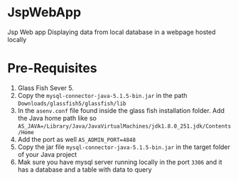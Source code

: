 # JspWebApp
Jsp Web app Displaying data from local database in a webpage hosted locally

# Pre-Requisites
1. Glass Fish Sever 5.
2. Copy the `mysql-connector-java-5.1.5-bin.jar` in the path `Downloads/glassfish5/glassfish/lib`
3. In the `asenv.conf` file found inside the glass fish installation folder. Add the Java home path like so `AS_JAVA=/Library/Java/JavaVirtualMachines/jdk1.8.0_251.jdk/Contents/Home`
4. Add the port as well `AS_ADMIN_PORT=4848`
5. Copy the jar file  `mysql-connector-java-5.1.5-bin.jar` in the target folder of your Java project
6. Mak sure you have mysql server running locally in the port `3306` and it has a database and a table with data to query

